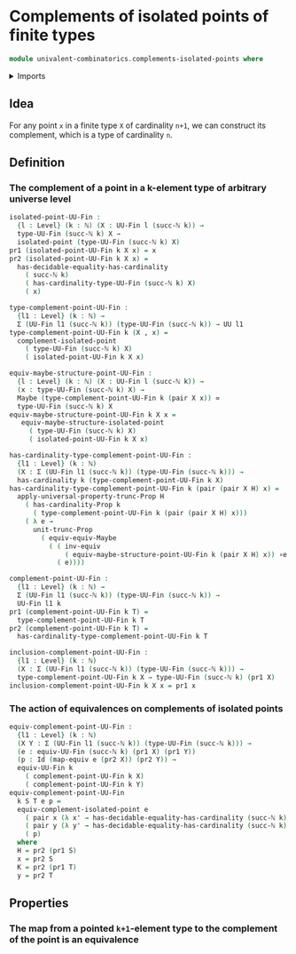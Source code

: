 # Complements of isolated points of finite types

```agda
module univalent-combinatorics.complements-isolated-points where
```

<details><summary>Imports</summary>

```agda
open import elementary-number-theory.natural-numbers

open import foundation.dependent-pair-types
open import foundation.equivalences
open import foundation.equivalences-maybe
open import foundation.identity-types
open import foundation.isolated-points
open import foundation.maybe
open import foundation.propositional-truncations
open import foundation.universe-levels

open import univalent-combinatorics.equality-finite-types
open import univalent-combinatorics.finite-types
```

</details>

## Idea

For any point `x` in a finite type `X` of cardinality `n+1`, we can construct
its complement, which is a type of cardinality `n`.

## Definition

### The complement of a point in a k-element type of arbitrary universe level

```agda
isolated-point-UU-Fin :
  {l : Level} (k : ℕ) (X : UU-Fin l (succ-ℕ k)) →
  type-UU-Fin (succ-ℕ k) X →
  isolated-point (type-UU-Fin (succ-ℕ k) X)
pr1 (isolated-point-UU-Fin k X x) = x
pr2 (isolated-point-UU-Fin k X x) =
  has-decidable-equality-has-cardinality
    ( succ-ℕ k)
    ( has-cardinality-type-UU-Fin (succ-ℕ k) X)
    ( x)

type-complement-point-UU-Fin :
  {l1 : Level} (k : ℕ) →
  Σ (UU-Fin l1 (succ-ℕ k)) (type-UU-Fin (succ-ℕ k)) → UU l1
type-complement-point-UU-Fin k (X , x) =
  complement-isolated-point
    ( type-UU-Fin (succ-ℕ k) X)
    ( isolated-point-UU-Fin k X x)

equiv-maybe-structure-point-UU-Fin :
  {l : Level} (k : ℕ) (X : UU-Fin l (succ-ℕ k)) →
  (x : type-UU-Fin (succ-ℕ k) X) →
  Maybe (type-complement-point-UU-Fin k (pair X x)) ≃
  type-UU-Fin (succ-ℕ k) X
equiv-maybe-structure-point-UU-Fin k X x =
   equiv-maybe-structure-isolated-point
     ( type-UU-Fin (succ-ℕ k) X)
     ( isolated-point-UU-Fin k X x)

has-cardinality-type-complement-point-UU-Fin :
  {l1 : Level} (k : ℕ)
  (X : Σ (UU-Fin l1 (succ-ℕ k)) (type-UU-Fin (succ-ℕ k))) →
  has-cardinality k (type-complement-point-UU-Fin k X)
has-cardinality-type-complement-point-UU-Fin k (pair (pair X H) x) =
  apply-universal-property-trunc-Prop H
    ( has-cardinality-Prop k
      ( type-complement-point-UU-Fin k (pair (pair X H) x)))
    ( λ e →
      unit-trunc-Prop
        ( equiv-equiv-Maybe
          ( ( inv-equiv
              ( equiv-maybe-structure-point-UU-Fin k (pair X H) x)) ∘e
            ( e))))

complement-point-UU-Fin :
  {l1 : Level} (k : ℕ) →
  Σ (UU-Fin l1 (succ-ℕ k)) (type-UU-Fin (succ-ℕ k)) →
  UU-Fin l1 k
pr1 (complement-point-UU-Fin k T) =
  type-complement-point-UU-Fin k T
pr2 (complement-point-UU-Fin k T) =
  has-cardinality-type-complement-point-UU-Fin k T

inclusion-complement-point-UU-Fin :
  {l1 : Level} (k : ℕ)
  (X : Σ (UU-Fin l1 (succ-ℕ k)) (type-UU-Fin (succ-ℕ k))) →
  type-complement-point-UU-Fin k X → type-UU-Fin (succ-ℕ k) (pr1 X)
inclusion-complement-point-UU-Fin k X x = pr1 x
```

### The action of equivalences on complements of isolated points

```agda
equiv-complement-point-UU-Fin :
  {l1 : Level} (k : ℕ)
  (X Y : Σ (UU-Fin l1 (succ-ℕ k)) (type-UU-Fin (succ-ℕ k))) →
  (e : equiv-UU-Fin (succ-ℕ k) (pr1 X) (pr1 Y))
  (p : Id (map-equiv e (pr2 X)) (pr2 Y)) →
  equiv-UU-Fin k
    ( complement-point-UU-Fin k X)
    ( complement-point-UU-Fin k Y)
equiv-complement-point-UU-Fin
  k S T e p =
  equiv-complement-isolated-point e
    ( pair x (λ x' → has-decidable-equality-has-cardinality (succ-ℕ k) H x x'))
    ( pair y (λ y' → has-decidable-equality-has-cardinality (succ-ℕ k) K y y'))
    ( p)
  where
  H = pr2 (pr1 S)
  x = pr2 S
  K = pr2 (pr1 T)
  y = pr2 T
```

## Properties

### The map from a pointed `k+1`-element type to the complement of the point is an equivalence
